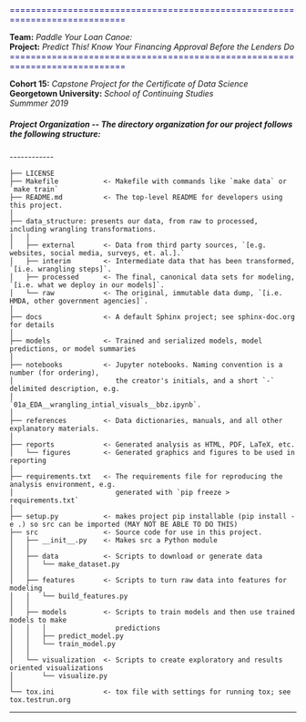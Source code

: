 
<span style="color:navy">
============================================================================</span>  

**Team:** *Paddle Your Loan Canoe:*   
**Project:** *Predict This! Know Your Financing Approval Before the Lenders Do* <span style="color:navy">============================================================================</span>

**Cohort 15:** *Capstone Project for the Certificate of Data Science*  
**Georgetown University:** *School of Continuing Studies*  
*Summmer 2019*  



##### **Project Organization** -- The directory organization for our project follows the following structure:  
*------------*


    ├── LICENSE
    ├── Makefile           <- Makefile with commands like `make data` or `make train`
    ├── README.md          <- The top-level README for developers using this project.
    │
    ├── data_structure: presents our data, from raw to processed, including wrangling transformations.
    │   │
    │   ├── external       <- Data from third party sources, `[e.g. websites, social media, surveys, et. al.].`
    │   ├── interim        <- Intermediate data that has been transformed, `[i.e. wrangling steps]`.
    │   ├── processed      <- The final, canonical data sets for modeling, `[i.e. what we deploy in our models]`.
    │   └── raw            <- The original, immutable data dump, `[i.e. HMDA, other government agencies]`.
    │
    ├── docs               <- A default Sphinx project; see sphinx-doc.org for details
    │
    ├── models             <- Trained and serialized models, model predictions, or model summaries
    │
    ├── notebooks          <- Jupyter notebooks. Naming convention is a number (for ordering),
    │                         the creator's initials, and a short `-` delimited description, e.g.
    │                         `01a_EDA__wrangling_intial_visuals__bbz.ipynb`.
    │
    ├── references         <- Data dictionaries, manuals, and all other explanatory materials.
    │
    ├── reports            <- Generated analysis as HTML, PDF, LaTeX, etc.
    │   └── figures        <- Generated graphics and figures to be used in reporting
    │
    ├── requirements.txt   <- The requirements file for reproducing the analysis environment, e.g.
    │                         generated with `pip freeze > requirements.txt`
    │
    ├── setup.py           <- makes project pip installable (pip install -e .) so src can be imported (MAY NOT BE ABLE TO DO THIS)
    ├── src                <- Source code for use in this project.
    │   ├── __init__.py    <- Makes src a Python module
    │   │
    │   ├── data           <- Scripts to download or generate data
    │   │   └── make_dataset.py
    │   │
    │   ├── features       <- Scripts to turn raw data into features for modeling
    │   │   └── build_features.py
    │   │
    │   ├── models         <- Scripts to train models and then use trained models to make
    │   │   │                 predictions
    │   │   ├── predict_model.py
    │   │   └── train_model.py
    │   │
    │   └── visualization  <- Scripts to create exploratory and results oriented visualizations
    │       └── visualize.py
    │
    └── tox.ini            <- tox file with settings for running tox; see tox.testrun.org


--------
